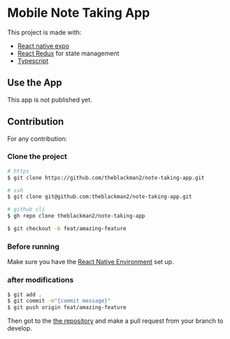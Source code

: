 # Mobile Note Taking App

This project is made with:

<ul>
  <li><a href="https://docs.expo.dev/" about="_blank">React native expo</a></li>
  <li><a href="https://react-redux.js.org/" about="_blank">React Redux</a> for state management</li> 
  <li><a href="https://www.typescriptlang.org/" about="_blank">Typescript</a></li>
</ul>

## Use the App

This app is not published yet.

## Contribution

For any contribution:

### Clone the project

```bash
# https
$ git clone https://github.com/theblackman2/note-taking-app.git

# ssh
$ git clone git@github.com:theblackman2/note-taking-app.git

# github cli
$ gh repo clone theblackman2/note-taking-app
```

```bash
$ git checkout -b feat/amazing-feature
```

### Before running

Make sure you have the <a href="https://reactnative.dev/docs/environment-setup">React Native Environment</a> set up.

### after modifications

```bash
$ git add .
$ git commit -m"{commit message}"
$ git push origin feat/amazing-feature
```

Then got to the <a href="https://github.com/theblackman2/note-taking-app">the repository</a> and make a pull request from your branch to develop.
